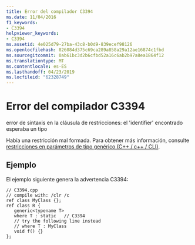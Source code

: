 ```yaml
---
title: Error del compilador C3394
ms.date: 11/04/2016
f1_keywords:
- C3394
helpviewer_keywords:
- C3394
ms.assetid: 4e025d79-27ba-43c8-b0d9-839ecef98126
ms.openlocfilehash: 826084d375c69ca289a858a29a12ae16874c1fbd
ms.sourcegitcommit: 0ab61bc3d2b6cfbd52a16c6ab2b97a8ea1864f12
ms.translationtype: MT
ms.contentlocale: es-ES
ms.lasthandoff: 04/23/2019
ms.locfileid: "62328749"
---
```

# <a name="compiler-error-c3394"></a>Error del compilador C3394

error de sintaxis en la cláusula de restricciones: el 'identifier' encontrado esperaba un tipo

Había una restricción mal formada.  Para obtener más información, consulte [restricciones en parámetros de tipo genérico (C++ / c++ / CLI)](../../extensions/constraints-on-generic-type-parameters-cpp-cli.md).

## <a name="example"></a>Ejemplo

El ejemplo siguiente genera la advertencia C3394:

```
// C3394.cpp
// compile with: /clr /c
ref class MyClass {};
ref class R {
   generic<typename T>
   where T : static   // C3394
   // try the following line instead
   // where T : MyClass
   void f() {}
};
```
